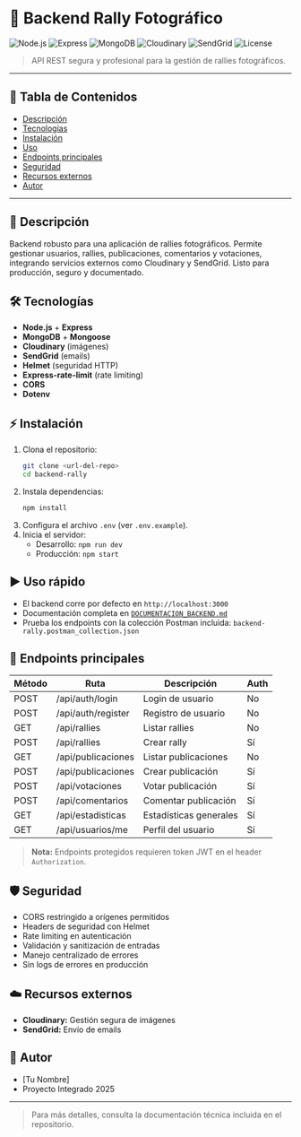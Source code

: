 # 🚀 Backend Rally Fotográfico

![Node.js](https://img.shields.io/badge/Node.js-18.x-green?logo=node.js)
![Express](https://img.shields.io/badge/Express.js-4.x-blue?logo=express)
![MongoDB](https://img.shields.io/badge/MongoDB-Atlas-green?logo=mongodb)
![Cloudinary](https://img.shields.io/badge/Cloudinary-API-blue?logo=cloudinary)
![SendGrid](https://img.shields.io/badge/SendGrid-API-blue?logo=sendgrid)
![License](https://img.shields.io/badge/Licencia-MIT-lightgrey)

> API REST segura y profesional para la gestión de rallies fotográficos.

---

## 📑 Tabla de Contenidos
- [Descripción](#descripción)
- [Tecnologías](#tecnologías)
- [Instalación](#instalación)
- [Uso](#uso)
- [Endpoints principales](#endpoints-principales)
- [Seguridad](#seguridad)
- [Recursos externos](#recursos-externos)
- [Autor](#autor)

---

## 📖 Descripción
Backend robusto para una aplicación de rallies fotográficos. Permite gestionar usuarios, rallies, publicaciones, comentarios y votaciones, integrando servicios externos como Cloudinary y SendGrid. Listo para producción, seguro y documentado.

## 🛠️ Tecnologías
- **Node.js** + **Express**
- **MongoDB** + **Mongoose**
- **Cloudinary** (imágenes)
- **SendGrid** (emails)
- **Helmet** (seguridad HTTP)
- **Express-rate-limit** (rate limiting)
- **CORS**
- **Dotenv**

## ⚡ Instalación
1. Clona el repositorio:
   ```bash
   git clone <url-del-repo>
   cd backend-rally
   ```
2. Instala dependencias:
   ```bash
   npm install
   ```
3. Configura el archivo `.env` (ver `.env.example`).
4. Inicia el servidor:
   - Desarrollo: `npm run dev`
   - Producción: `npm start`

## ▶️ Uso rápido
- El backend corre por defecto en `http://localhost:3000`
- Documentación completa en [`DOCUMENTACION_BACKEND.md`](./DOCUMENTACION_BACKEND.md)
- Prueba los endpoints con la colección Postman incluida: `backend-rally.postman_collection.json`

## 🔗 Endpoints principales
| Método | Ruta                  | Descripción                | Auth |
|--------|-----------------------|----------------------------|------|
| POST   | /api/auth/login       | Login de usuario           | No   |
| POST   | /api/auth/register    | Registro de usuario        | No   |
| GET    | /api/rallies          | Listar rallies             | No   |
| POST   | /api/rallies          | Crear rally                | Sí   |
| GET    | /api/publicaciones    | Listar publicaciones       | No   |
| POST   | /api/publicaciones    | Crear publicación          | Sí   |
| POST   | /api/votaciones       | Votar publicación          | Sí   |
| POST   | /api/comentarios      | Comentar publicación       | Sí   |
| GET    | /api/estadisticas     | Estadísticas generales     | Sí   |
| GET    | /api/usuarios/me      | Perfil del usuario         | Sí   |

> **Nota:** Endpoints protegidos requieren token JWT en el header `Authorization`.

## 🛡️ Seguridad
- CORS restringido a orígenes permitidos
- Headers de seguridad con Helmet
- Rate limiting en autenticación
- Validación y sanitización de entradas
- Manejo centralizado de errores
- Sin logs de errores en producción

## ☁️ Recursos externos
- **Cloudinary:** Gestión segura de imágenes
- **SendGrid:** Envío de emails

## 👤 Autor
- [Tu Nombre]
- Proyecto Integrado 2025

---

> Para más detalles, consulta la documentación técnica incluida en el repositorio.
